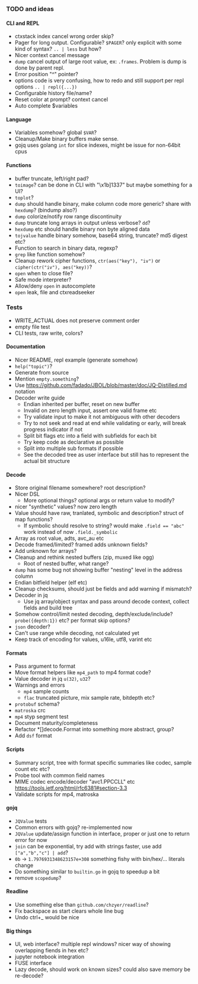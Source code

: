 ### TODO and ideas

#### CLI and REPL

- ctxstack index cancel wrong order skip?
- Pager for long output. Configurable? `$PAGER`? only explicit with some kind of syntax? `.. | less` but how?
- Nicer context cancel message
- `dump` cancel output of large root value, ex: `.frames`. Problem is dump is done by parent repl. 
- Error position "^" pointer?
- options code is very confusing, how to redo and still support per repl options `.. | repl({...})`
- Configurable history file/name?
- Reset color at prompt? context cancel
- Auto complete $variables

#### Language

- Variables somehow? global `$VAR`?
- Cleanup/Make binary buffers make sense.
- gojq uses golang `int` for slice indexes, might be issue for non-64bit cpus

#### Functions

- buffer truncate, left/right pad?
- `toimage`? can be done in CLI with "\x1b]1337" but maybe something for a UI?
- `toplot`?
- `dump` should handle binary, make column code more generic? share with `hexdump`? (bindump also?)
- `dump` colorize/notify row range discontinuity
- `dump` truncate long arrays in output unless verbose? `dd`?
- `hexdump` etc should handle binary non byte aligned data
- `tojvalue` handle binary somehow, base64 string, truncate? md5 digest etc?
- Function to search in binary data, regexp?
- `grep` like function somehow?
- Cleanup rework cipher functions, `ctr(aes("key"), "iv")` or `cipher(ctr("iv"), aes("key))`?
- `open` when to close file?
- Safe mode interpreter?
- Allow/deny `open` in autocomplete
- `open` leak, file and ctxreadseeker

### Tests

- WRITE_ACTUAL does not preserve comment order
- empty file test
- CLI tests, raw write, colors?

#### Documentation

- Nicer README, repl example (generate somehow)
- `help("topic")`?
- Generate from source
- Mention `empty.something`?
- Use https://github.com/fadado/JBOL/blob/master/doc/JQ-Distilled.md notation
- Decoder write guide
  - Endian inherited per buffer, reset on new buffer
  - Invalid on zero length input, assert one valid frame etc
  - Try validate input to make it not ambiguous with other decoders
  - Try to not seek and read at end while validating or early, will break progress indicator if not
  - Split bit flags etc into a field with subfields for each bit
  - Try keep code as declarative as possible
  - Split into multiple sub formats if possible
  - See the decoded tree as user interface but still has to represent the actual bit structure

#### Decode

- Store original filename somewhere? root description?
- Nicer DSL
  - More optional things? optional args or return value to modify?
- nicer "synthetic" values? now zero length
- Value should have raw, tranlated, symbolic and description? struct of map functions?
  - If symbolic should resolve to string? would make `.field == "abc"` work instead of now `.field._symbolic`
- Array as root value, adts, avc_au etc
- Decode framed/limited? framed adds unknown fields?
- Add unknown for arrays?
- Cleanup and rethink nested buffers (zip, muxed like ogg)
  - Root of nested buffer, what range?
- `dump` has some bug not showing buffer "nesting" level in the address column
- Endian bitfield helper (elf etc)
- Cleanup checksums, should just be fields and add warning if mismatch?
- Decoder in jq
  - Use jq array/object syntax and pass around decode context, collect fields and build tree
- Somehow control/limit nested decoding, depth/exclude/include? `probe({depth:1})` etc? per format skip options?
- `json` decoder?
- Can't use range while decoding, not calculated yet
- Keep track of encoding for values, u16le, utf8, varint etc

#### Formats

- Pass argument to format
- Move format helpers like `mp4_path` to mp4 format code?
- Value decoder in jq `u(32)`, `u32`?
- Warnings and errors
  - `mp4` sample counts
  - `flac` truncated picture, mix sample rate, bitdepth etc?
- `protobuf` schema?
- `matroska` crc
- `mp4` styp segment test
- Document maturity/completeness
- Refactor *[]decode.Format into something more abstract, group?
- Add `dsf` format

#### Scripts

- Summary script, tree with format specific summaries like codec, sample count etc etc?
- Probe tool with common field names
- MIME codec encode/decoder "avc1.PPCCLL" etc https://tools.ietf.org/html/rfc6381#section-3.3
- Validate scripts for mp4, matroska

#### gojq

- `JQValue` tests
- Common errors with gojq? re-implemented now
- `JQValue` update/assign function in interface, proper or just one to return error for now
- `join` can be exponential, try add with strings faster, use add `["a","b","c"] | add`?
- `0b` -> `1.7976931348623157e+308` something fishy with bin/hex/... literals change
- Do something similar to `builtin.go` in gojq to speedup a bit
- remove `scopedump`?

#### Readline

- Use something else than `github.com/chzyer/readline`?
- Fix backspace as start clears whole line bug
- Undo ctrl+_ would be nice

#### Big things

- UI, web interface? multiple repl windows? nicer way of showing overlapping fiends in hex etc?
- jupyter notebook integration
- FUSE interface
- Lazy decode, should work on known sizes? could also save memory be re-decode?
